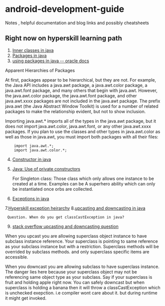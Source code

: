 # android-development-guide
Notes , helpful documentation and blog links and possibly cheatsheets


## Right now on hyperskill learning path

1. [Inner classes in java](https://docs.oracle.com/javase/tutorial/java/javaOO/nested.html)
2. [Packages in java](https://www.geeksforgeeks.org/packages-in-java/)
3. [using packages in java -- oracle docs](https://docs.oracle.com/javase/tutorial/java/package/usepkgs.html)

Apparent Hierarchies of Packages

At first, packages appear to be hierarchical, but they are not. For example, the Java API includes a java.awt package, a java.awt.color package, a java.awt.font package, and many others that begin with java.awt. However, the java.awt.color package, the java.awt.font package, and other java.awt.xxxx packages are not included in the java.awt package. The prefix java.awt (the Java Abstract Window Toolkit) is used for a number of related packages to make the relationship evident, but not to show inclusion.

Importing java.awt.* imports all of the types in the java.awt package, but it does not import java.awt.color, java.awt.font, or any other java.awt.xxxx packages. If you plan to use the classes and other types in java.awt.color as well as those in java.awt, you must import both packages with all their files:

        import java.awt.*;
        import java.awt.color.*;
        
        
        
4. [Constructor in java](https://www.javaworld.com/article/2076204/understanding-constructors.html)
5. [Java: Use of private constructors](https://beginnersbook.com/2013/12/java-private-constructor-example/)

      For Singleton class: Those class which only allows one instance to be created at a time. Examples can be 
      A superhero ability which can only be instantiated once orbs are collected. 
      
6. [Exceptions in java](https://docs.oracle.com/javase/tutorial/essential/exceptions/index.html)

7.[Hyperskill exception heirarchy](https://hyperskill.org/learn/step/3570)
8.[upcasting and downcasting in java](https://www.edureka.co/blog/upcasting-and-downcasting-in-java/)
     
     Question. When do you get classCastException in java?
9. [stack overflow upcasting and downcasting question](https://stackoverflow.com/questions/23414090/what-is-the-difference-between-up-casting-and-down-casting-with-respect-to-class)

When you upcast you are allowing superclass object instance to have subclass instance reference. Your superclass is pointing to same reference as your subclass instance but with a restriction. Superclass methods will be overrided by subclass methods. and only superclass specific items are accessible. 

When you downcast you are allowing subclass to have superclass instance. The danger lies here because your superclass object may not be referencing same object type as your subclass. Say if your superclass is fruit and holding apple right now. You can safely downcast but when superclass is holding a banana then it will throw a  classCastException which is unchecked exepction. i.e compiler wont care about it. but during runtime it might get invoked.

        
        



